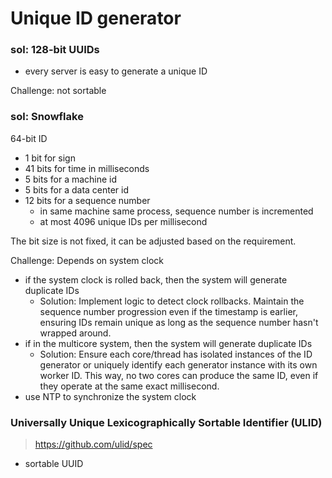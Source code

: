 # Unique ID generator

### sol:  128-bit UUIDs

- every server is easy to generate a unique ID

Challenge: not sortable

### sol: Snowflake

64-bit ID
- 1 bit for sign
- 41 bits for time in milliseconds
- 5 bits for a machine id
- 5 bits for a data center id
- 12 bits for a sequence number
  - in same machine same process, sequence number is incremented
  - at most 4096 unique IDs per millisecond

The bit size is not fixed, it can be adjusted based on the requirement.

Challenge: Depends on system clock
- if the system clock is rolled back, then the system will generate duplicate IDs
  - Solution: Implement logic to detect clock rollbacks. Maintain the sequence number progression even if the timestamp is earlier, ensuring IDs remain unique as long as the sequence number hasn't wrapped around.
- if in the multicore system, then the system will generate duplicate IDs
  - Solution: Ensure each core/thread has isolated instances of the ID generator or uniquely identify each generator instance with its own worker ID. This way, no two cores can produce the same ID, even if they operate at the same exact millisecond.
- use NTP to synchronize the system clock

### Universally Unique Lexicographically Sortable Identifier (ULID)

> https://github.com/ulid/spec

- sortable UUID

